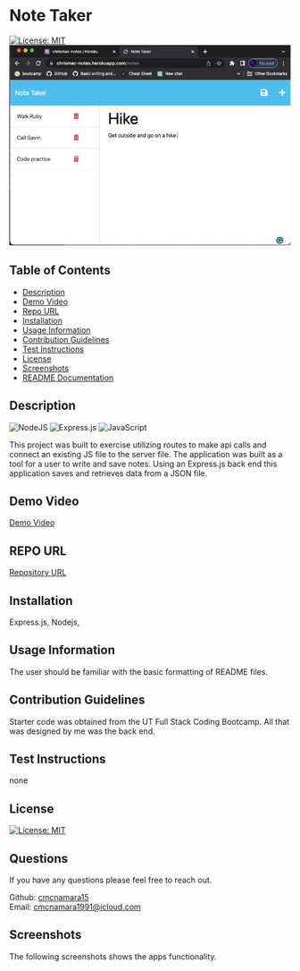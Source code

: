 # Note Taker 
[![License: MIT](https://img.shields.io/badge/License-MIT-yellow.svg)](https://opensource.org/licenses/MIT)
<br />
![Example of failed test](./public/assets/screenshots/screenshotone.png)

## Table of Contents    
- [Description](#description)
- [Demo Video](#demo-video)
- [Repo URL](#repo-url)
- [Installation](#installation)
- [Usage Information](#usage-information)
- [Contribution Guidelines](#contribution-guidelines)
- [Test Instructions](#test-instructions)
- [License](#license)
- [Screenshots](#screenshots)
- [README Documentation](#readme-docmentation)

## Description
![NodeJS](https://img.shields.io/badge/node.js-6DA55F?style=for-the-badge&logo=node.js&logoColor=white)
![Express.js](https://img.shields.io/badge/express.js-%23404d59.svg?style=for-the-badge&logo=express&logoColor=%2361DAFB)
![JavaScript](https://img.shields.io/badge/javascript-%23323330.svg?style=for-the-badge&logo=javascript&logoColor=%23F7DF1E)

This project was built to exercise utilizing routes to make api calls and connect an existing JS file to the server file. The application was built as a tool for a user to write and save notes. Using an Express.js back end this application saves and retrieves data from a JSON file. 


## Demo Video 
[Demo Video](https://drive.google.com/file/d/1uKJIGCIA9Z853T56ctQii7uBu5cszsb5/view)<br />

## REPO URL
[Repository URL](https://github.com/cmcnamara15/Note_Taker)<br />

## Installation
Express.js, Nodejs, <br />

## Usage Information
The user should be familiar with the basic formatting of README files.<br />

## Contribution Guidelines 
Starter code was obtained from the UT Full Stack Coding Bootcamp. All that was designed by me was the back end.<br />

## Test Instructions
none

## License
[![License: MIT](https://img.shields.io/badge/License-MIT-yellow.svg)](https://opensource.org/licenses/MIT)

## Questions 
If you have any questions please feel free to reach out.<br />

Github: [cmcnamara15](https://github.com/cmcnamara15)<br />
Email: cmcnamara1991@icloud.com

## Screenshots

The following screenshots shows the apps functionality.<br />

<!-- 
## Node in terminal<br />

![Screenshot of the program running in the terminal](./assets/screenshot1.png)

## Generated output file<br />

![Screenshot of output example](./assets/screenshot2.png)

## Failed Test result<br />

![Example of failed test](./assets/failedtest.png)

## Inquirer prompts complete<br />

![Example of passed test](./assets/passedtest.png)
 -->
